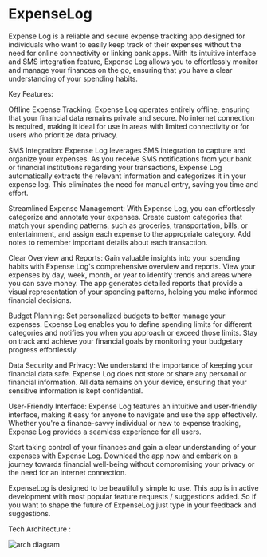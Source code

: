 # ExpenseLog

Expense Log is a reliable and secure expense tracking app designed for individuals who want to easily keep track of their expenses without the need for online connectivity or linking bank apps. With its intuitive interface and SMS integration feature, Expense Log allows you to effortlessly monitor and manage your finances on the go, ensuring that you have a clear understanding of your spending habits.

Key Features:

Offline Expense Tracking: Expense Log operates entirely offline, ensuring that your financial data remains private and secure. No internet connection is required, making it ideal for use in areas with limited connectivity or for users who prioritize data privacy.

SMS Integration: Expense Log leverages SMS integration to capture and organize your expenses. As you receive SMS notifications from your bank or financial institutions regarding your transactions, Expense Log automatically extracts the relevant information and categorizes it in your expense log. This eliminates the need for manual entry, saving you time and effort.

Streamlined Expense Management: With Expense Log, you can effortlessly categorize and annotate your expenses. Create custom categories that match your spending patterns, such as groceries, transportation, bills, or entertainment, and assign each expense to the appropriate category. Add notes to remember important details about each transaction.

Clear Overview and Reports: Gain valuable insights into your spending habits with Expense Log's comprehensive overview and reports. View your expenses by day, week, month, or year to identify trends and areas where you can save money. The app generates detailed reports that provide a visual representation of your spending patterns, helping you make informed financial decisions.

Budget Planning: Set personalized budgets to better manage your expenses. Expense Log enables you to define spending limits for different categories and notifies you when you approach or exceed those limits. Stay on track and achieve your financial goals by monitoring your budgetary progress effortlessly.

Data Security and Privacy: We understand the importance of keeping your financial data safe. Expense Log does not store or share any personal or financial information. All data remains on your device, ensuring that your sensitive information is kept confidential.

User-Friendly Interface: Expense Log features an intuitive and user-friendly interface, making it easy for anyone to navigate and use the app effectively. Whether you're a finance-savvy individual or new to expense tracking, Expense Log provides a seamless experience for all users.

Start taking control of your finances and gain a clear understanding of your expenses with Expense Log. Download the app now and embark on a journey towards financial well-being without compromising your privacy or the need for an internet connection.

ExpenseLog is designed to be beautifully simple to use. This app is in active development with most popular feature requests / suggestions added. So if you want to shape the future of ExpenseLog just type in your feedback and suggestions. 


Tech Architecture : 

![arch diagram](https://drive.google.com/file/d/1LQiEKmix0PP9Rt3WTsLSny8YA_ZRESK4/view?usp=sharing)
